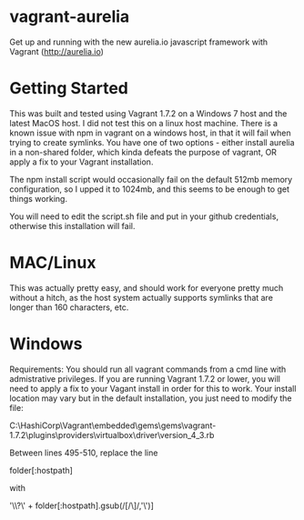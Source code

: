 # vagrant-aurelia
Get up and running with the new aurelia.io javascript framework with Vagrant (http://aurelia.io)

# Getting Started

This was built and tested using Vagrant 1.7.2 on a Windows 7 host and the latest MacOS host. I did not test this on a linux host machine.  There is a known issue with npm in vagrant on a windows host, in that it will fail when trying to create symlinks.  You have one of two options - either install aurelia in a non-shared folder, which kinda defeats the purpose of vagrant, OR apply a fix to your Vagrant installation. 

The npm install script would occasionally fail on the default 512mb memory configuration, so I upped it to 1024mb, and this seems to be enough to get things working.

You will need to edit the script.sh file and put in your github credentials, otherwise this installation will fail.

# MAC/Linux

This was actually pretty easy, and should work for everyone pretty much without a hitch, as the host system actually supports symlinks that are longer than 160 characters, etc.

# Windows

Requirements:
  You should run all vagrant commands from a cmd line with admistrative privileges.   If you are running Vagrant 1.7.2 or lower, you will need to apply a fix to your Vagant install in order for this to work.  Your install location may vary but in the default installation, you just need to modify the file: 
  
  C:\HashiCorp\Vagrant\embedded\gems\gems\vagrant-1.7.2\plugins\providers\virtualbox\driver\version_4_3.rb
  
 Between lines 495-510, replace the line 
 
 folder[:hostpath] 
 
 with 
 
 '\\\\?\\' + folder[:hostpath].gsub(/[\/\\]/,'\\')]
  
